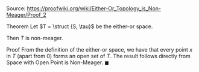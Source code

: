 # 

Source: https://proofwiki.org/wiki/Either-Or_Topology_is_Non-Meager/Proof_2

Theorem
Let $T = \struct {S, \tau}$ be the either-or space.

Then $T$ is non-meager.


Proof
From the definition of the either-or space, we have that every point $x$ in $T$ (apart from $0$) forms an open set of $T$.
The result follows directly from Space with Open Point is Non-Meager.
$\blacksquare$





